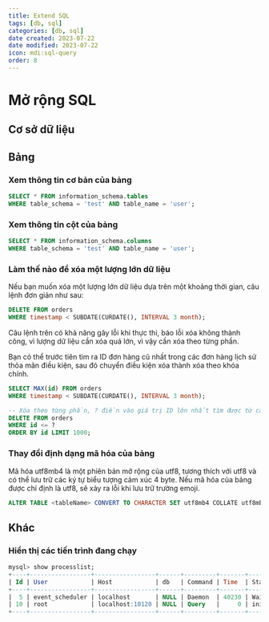 ```yaml
---
title: Extend SQL
tags: [db, sql]
categories: [db, sql]
date created: 2023-07-22
date modified: 2023-07-22
icon: mdi:sql-query
order: 8
---
```


# Mở rộng SQL

## Cơ sở dữ liệu

## Bảng

### Xem thông tin cơ bản của bảng

```sql
SELECT * FROM information_schema.tables
WHERE table_schema = 'test' AND table_name = 'user';
```

### Xem thông tin cột của bảng

```sql
SELECT * FROM information_schema.columns
WHERE table_schema = 'test' AND table_name = 'user';
```

### Làm thế nào để xóa một lượng lớn dữ liệu

Nếu bạn muốn xóa một lượng lớn dữ liệu dựa trên một khoảng thời gian, câu lệnh đơn giản như sau:

```sql
DELETE FROM orders
WHERE timestamp < SUBDATE(CURDATE(), INTERVAL 3 month);
```

Câu lệnh trên có khả năng gây lỗi khi thực thi, báo lỗi xóa không thành công, vì lượng dữ liệu cần xóa quá lớn, vì vậy cần xóa theo từng phần.

Bạn có thể trước tiên tìm ra ID đơn hàng cũ nhất trong các đơn hàng lịch sử thỏa mãn điều kiện, sau đó chuyển điều kiện xóa thành xóa theo khóa chính.

```sql
SELECT MAX(id) FROM orders
WHERE timestamp < SUBDATE(CURDATE(), INTERVAL 3 month);

-- Xóa theo từng phần, ? điền vào giá trị ID lớn nhất tìm được từ câu lệnh trên
DELETE FROM orders
WHERE id <= ?
ORDER BY id LIMIT 1000;
```

### Thay đổi định dạng mã hóa của bảng

Mã hóa utf8mb4 là một phiên bản mở rộng của utf8, tương thích với utf8 và có thể lưu trữ các ký tự biểu tượng cảm xúc 4 byte. Nếu mã hóa của bảng được chỉ định là utf8, sẽ xảy ra lỗi khi lưu trữ trường emoji.

```sql
ALTER TABLE <tableName> CONVERT TO CHARACTER SET utf8mb4 COLLATE utf8mb4_general_ci;
```

## Khác

### Hiển thị các tiến trình đang chạy

```sql
mysql> show processlist;
+----+-----------------+-----------------+------+---------+-------+------------------------+------------------+
| Id | User            | Host            | db   | Command | Time  | State                  | Info             |
+----+-----------------+-----------------+------+---------+-------+------------------------+------------------+
|  5 | event_scheduler | localhost       | NULL | Daemon  | 40230 | Waiting on empty queue | NULL             |
| 10 | root            | localhost:10120 | NULL | Query   |     0 | init                   | show processlist |
+----+-----------------+-----------------+------+---------+-------+------------------------+------------------
